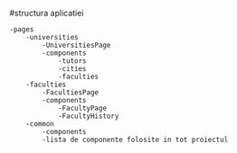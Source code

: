 #structura aplicatiei


    -pages
        -universities
            -UniversitiesPage
            -components
                -tutors
                -cities
                -faculties
        -faculties
            -FacultiesPage
            -components
                -FacultyPage
                -FacultyHistory
        -common
            -components 
            -lista de componente folosite in tot proiectul